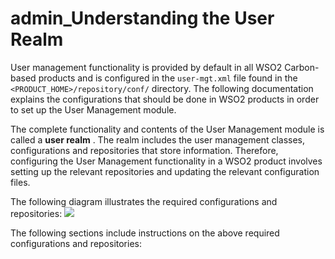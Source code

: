 # admin\_Understanding the User Realm

User management functionality is provided by default in all WSO2 Carbon-based products and is configured in the `user-mgt.xml` file found in the `<PRODUCT_HOME>/repository/conf/` directory. The following documentation explains the configurations that should be done in WSO2 products in order to set up the User Management module.

The complete functionality and contents of the User Management module is called a **user realm** . The realm includes the user management classes, configurations and repositories that store information. Therefore, configuring the User Management functionality in a WSO2 product involves setting up the relevant repositories and updating the relevant configuration files.

The following diagram illustrates the required configurations and repositories:
![](/assets/attachments/126562314/126562315.png)

The following sections include instructions on the above required configurations and repositories:


